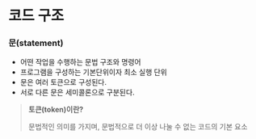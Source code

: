 # 코드 구조

### 문(statement)

- 어떤 작업을 수행하는 문법 구조와 명령어
- 프로그램을 구성하는 기본단위이자 최소 실행 단위
- 문은 여러 토큰으로 구성된다.
- 서로 다른 문은 세미콜론으로 구분된다.

> **토큰(token)이란?**
> 
> 문법적인 의미를 가지며, 문법적으로 더 이상 나눌 수 없는 코드의 기본 요소


